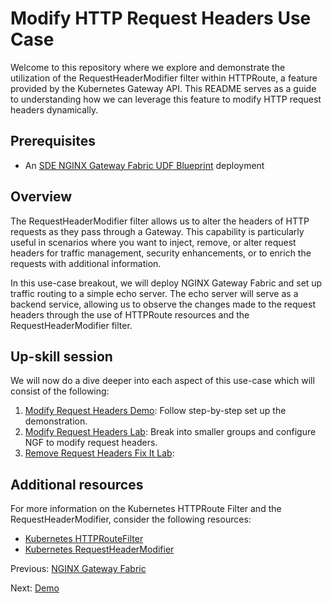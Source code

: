 # Modify HTTP Request Headers Use Case

Welcome to this repository where we explore and demonstrate the utilization of the
RequestHeaderModifier filter within HTTPRoute, a feature provided by the Kubernetes Gateway API.
This README serves as a guide to understanding how we can leverage this feature to modify HTTP
request headers dynamically.

## Prerequisites

* An [SDE NGINX Gateway Fabric UDF Blueprint](http://go/sde-ngf-udf) deployment

## Overview

The RequestHeaderModifier filter allows us to alter the headers of HTTP requests as they pass
through a Gateway. This capability is particularly useful in scenarios where you want to inject,
remove, or alter request headers for traffic management, security enhancements, or to enrich the
requests with additional information.

In this use-case breakout, we will deploy NGINX Gateway Fabric and set up traffic routing to a simple echo server. The echo server will serve as a backend service, allowing us to observe the changes made to the request headers through the use of HTTPRoute resources and the RequestHeaderModifier filter.

## Up-skill session

We will now do a dive deeper into each aspect of this use-case which will consist of the following:

1. [Modify Request Headers Demo](demo/README.md): Follow step-by-step set up the demonstration.
2. [Modify Request Headers Lab](lab/README.md): Break into smaller groups and configure NGF to modify request headers.
3. [Remove Request Headers Fix It Lab](fixit/README.md):
<!-- * [Troubleshooting README](troubleshooting/README.md): Find data gathering and debugging techniques. -->

## Additional resources

For more information on the Kubernetes HTTPRoute Filter and the RequestHeaderModifier, consider
the following resources:

* [Kubernetes HTTPRouteFilter](https://gateway-api.sigs.k8s.io/reference/spec/#gateway.networking.k8s.io%2fv1.HTTPRouteFilter)
* [Kubernetes RequestHeaderModifier](https://gateway-api.sigs.k8s.io/reference/spec/#gateway.networking.k8s.io%2fv1.HTTPHeaderFilter)

Previous: [NGINX Gateway Fabric](../README.md)

Next: [Demo](demo/README.md)
